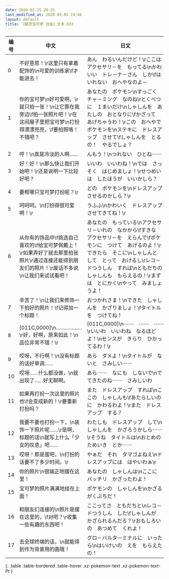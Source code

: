 ```yaml
---
date: 2020-02-25 20:25
last_modified_at: 2020-03-05 19:46
layout: default
title: 《精灵宝可梦 白金》文本 033
---
```

| 编号 | 中文 | 日文 |
| ---- | ---- | ---- |
| 0 | 不好意思！\r这里只有拿着配饰的\n可爱的训练家\f才能进去！ | あん　わるいんだけど！\rここは　アクセサリ－を　もってる\nかわいい　トレ－ナ－さん　しか\fはいれない　おへやなのよ－ |
| 1 | 你的宝可梦\n好可爱啊。\r就只拍一张！\n让它靠在我旁边\f拍一张照片吧！\r在这间屋子里把宝可梦\n打扮得漂漂亮亮，\f要拍照咯！不错吧？ | あなたの　ポケモン\nすっごく　チャ－ミング　なのね\rとくべつに　１まいだけ\nしゃしんを　あたしの　おとなりに\fかざって　あげちゃうわ！\rこの　おへやで　ポケモンを\nステキに　ドレスアップ　させて\fしゃしんを　とるの！　やるでしょ？ |
| 2 | 哼！\n真是冷淡的人啊…… | んもう！\nつれない　ひとね⋯⋯ |
| 3 | 好！好！\n那么快让我们开始吧！\r还是说明一下比较好吧？ | いいわ　いいわね！\nでは　さっそく　はじめましょ！\rせつめいは　したほうが　いいかしら？ |
| 4 | 要帮哪只宝可梦打扮呢？\r | どの　ポケモンを\nドレスアップ　させるのかしら？\r |
| 5 | 呵呵呵。\n打扮得很可爱啊！\r | うふふ\nかわいく　ドレスアップ　させてきてね！\r |
| 6 | 从你有的饰品中\f挑选自己喜欢的\f给宝可梦佩戴上！\r如果弄好了就去那里拍张照片\r通过连接还能得到朋友们的照片！\r废话不多说\n让我们来试试看吧！ | あなたの　もっている\nアクセサリ－いれの　なかから\fすきな　アクセサリ－を　えらんで\fポケモンに　つけて　あげるのよ！\rできたら　そこに\nしゃしんと　して　とって　おけるし\rレコ－ドつうしん　すれば\nともだちの　しゃしんも　もらえるの！\rまずは　とにかく\nやって　みましょうよ！ |
| 7 | 辛苦了！\n让我们来修饰一下拍好的照片！\f记得加一个标题！ | おつかれさま！\nできた　しゃしんを　かざりましょ！\fタイトルを　つけてね！ |
| 8 | [011C,0000]\n………………\r好，好啊，原来如此！\n品位非常不错！\r | [011C,0000]\n⋯⋯　⋯⋯　⋯⋯\rいいわ　いいわね　なるほどよ！\nセンスが　きらり　ひかってるわ！\r |
| 9 | 哎呀，不行啊！\n没有标题的话好单调…… | あら　ダメよ！\nタイトルが　ないと　さみしい⋯⋯ |
| 10 | 哎呀……什么都没做，\n就出现了……好无聊啊。 | あら⋯⋯　なにも　しないで\nでてきたのね⋯⋯　さみしいわ |
| 11 | 如果再打扮一次这里的照片也\f会变成新的！\r要重新打扮吗？ | また　ドレスアップ　すれば\nここの　しゃしんも\fあたらしいのに　かわるわよ！\rまた　ドレスアップ　する？ |
| 12 | 我要不要也打扮一下，\n装饰一下照片呢……\r是啊，标题的话\n就写上什么「少女的叹息」吧…… | わたしも　ドレスアップ　して\nしゃしんを　かざろうかしら⋯⋯\rそうね　タイトルは\nおとめのためいき　とか⋯⋯ |
| 13 | 哎呀！那是蛋吧，\n打扮的话要不了多少时间。\r | やぁだ　それ　タマゴよねえ\nドレスアップには　はやいわぁ\r |
| 14 | 你的照片\n很端正地摆在这里！ | あなたの　しゃしんは\nここに　バッチリ　かざったわよ！ |
| 15 | 宝可梦的照片满满地挂在上面！ | ポケモンの　しゃしんを\nかざる　がくぶちだ！ |
| 16 | 和朋友们连接的\n照片是摆在这里的，\f对吧？\r收集一些有趣的东西吧！ | ここってさ　ともだちと\nレコ－ドつうしん　した\fしゃしんが　かざられるんだろ？\rおもしろいの　あつめて　くれよ！ |
| 17 | 去全球终端的话，\n就能得到作为背景用的画哦！ | グロ－バルタ－ミナルに　いったら\nはいけいの　えを　もらえたの！ |
{: .table .table-bordered .table-hover .xz-pokemon-text .xz-pokemon-text-Pt }